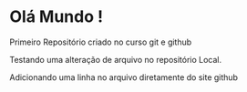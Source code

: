 # Olá Mundo !

Primeiro Repositório criado no curso git e github

Testando uma alteração de arquivo no repositório Local.

Adicionando uma linha no arquivo diretamente do site github
